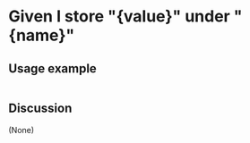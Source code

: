 
Given I store "{value}" under "{name}"
=============================================================================================================

Usage example
-------------

```
```

Discussion
----------

(None)